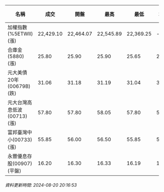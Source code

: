 | 名稱 | 成交 | 開盤 | 最高 | 最低 | 均價 | 成交金額(億) | 昨收 | 漲跌幅 | 漲跌 | 總量 | 昨量 | 振幅 |
| -------- | -------- | -------- | -------- |-------- | -------- | -------- |-------- |-------- |-------- | -------- | -------- |-------- |
|加權指數(%5ETWII) (漲)|22,429.10|22,464.07|22,545.89|22,369.25|-|3,514.75|22,409.63|0.09%|19.47|7,802,579|0|0.79%|
|合庫金(5880) (漲)|25.80|25.90|25.90|25.65|25.80|1.49|25.75|0.19%|0.05|5,760|6,572|0.97%|
|元大美債20年(00679B) (跌)|31.06|31.18|31.19|31.04|31.07|32.44|31.16|0.32%|0.10|104,399|116,242|0.48%|
|元大台灣高息低波(00713) (漲)|57.80|57.80|58.05|57.80|57.91|4.29|57.70|0.17%|0.10|7,415|7,484|0.43%|
|富邦臺灣中小(00733) (漲)|55.85|56.00|56.50|55.85|56.14|0.488|55.60|0.45%|0.25|869|724|1.17%|
|永豐優息存股(00907) (平盤)|16.20|16.30|16.33|16.19|16.23|1.49|16.20|0.00%|0.00|9,205|8,452|0.86%|
###### 資料更新時間: 2024-08-20 20:16:53